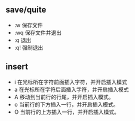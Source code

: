 ## save/quite
+ :w 保存文件
+ :wq 保存文件并退出
+ :q 退出
+ :q! 强制退出

## insert
+ i 在光标所在字符前面插入字符，并开启插入模式
+ a 在光标所在字符后面插入字符，并开启插入模式
+ A 移动到当前行的行尾，并开启插入模式。
+ o 当前行的下方插入一行，并开启插入模式。
+ O 当前行的上方插入一行，并开启插入模式。